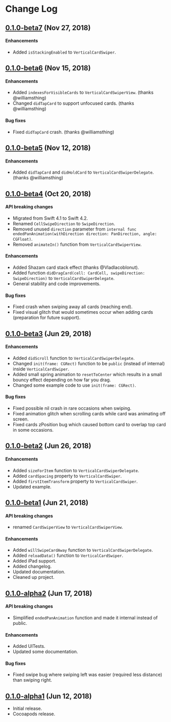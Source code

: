 # Change Log

## [0.1.0-beta7](https://github.com/sixoverground/VerticalCardSwiper/releases/tag/0.1.0-beta7) (Nov 27, 2018)

#### Enhancements

- Added  `isStackingEnabled` to `VerticalCardSwiper`.

## [0.1.0-beta6](https://github.com/JoniVR/VerticalCardSwiper/releases/tag/0.1.0-beta6) (Nov 15, 2018)

#### Enhancements

- Added `indexesForVisibleCards` to `VerticalCardSwiperView`. (thanks @williamsthing)
- Changed `didTapCard` to support unfocused cards. (thanks @williamsthing)

#### Bug fixes

 - Fixed `didTapCard` crash. (thanks @williamsthing)

## [0.1.0-beta5](https://github.com/JoniVR/VerticalCardSwiper/releases/tag/0.1.0-beta5) (Nov 12, 2018)

#### Enhancements

- Added `didTapCard` and `didHoldCard` to `VerticalCardSwiperDelegate`. (thanks @williamsthing)

## [0.1.0-beta4](https://github.com/JoniVR/VerticalCardSwiper/releases/tag/0.1.0-beta4) (Oct 20, 2018)

#### API breaking changes

- Migrated from Swift 4.1 to Swift 4.2.
- Renamed `CellSwipeDirection` to `SwipeDirection`.
- Removed unused `direction` parameter from `internal func endedPanAnimation(withDirection direction: PanDirection, angle: CGFloat)`.
- Removed `animateIn()` function from `VerticalCardSwiperView`.

#### Enhancements

- Added Shazam card stack effect (thanks @VladIacobIonut).
- Added  function `didDragCard(cell: CardCell, swipeDirection: SwipeDirection)` to `VerticalCardSwiperDelegate`.
- General stability and code improvements.

#### Bug fixes

- Fixed crash when swiping away all cards (reaching end).
- Fixed visual glitch that would sometimes occur when adding cards (preparation for future support).

## [0.1.0-beta3](https://github.com/JoniVR/VerticalCardSwiper/releases/tag/0.1.0-beta3) (Jun 29, 2018)

#### Enhancements

- Added `didScroll` function to `VerticalCardSwiperDelegate`.
- Changed `init(frame: CGRect)` function to be `public` (instead of internal) inside `VerticalCardSwiper`.
- Added small spring animation to `resetToCenter` which results in a small bouncy effect depending on how far you drag.
- Changed some example code to use `init(frame: CGRect)`.

#### Bug fixes

- Fixed possible nil crash in rare occasions when swiping.
- Fixed animation glitch when scrolling cards while card was animating off screen.
- Fixed cards zPosition bug which caused bottom card to overlap top card in some occasions.

## [0.1.0-beta2](https://github.com/JoniVR/VerticalCardSwiper/releases/tag/0.1.0-beta2) (Jun 26, 2018)

#### Enhancements

- Added `sizeForItem` function to `VerticalCardSwiperDelegate`.
- Added `cardSpacing` property to `VerticalCardSwiper`.
- Added `firstItemTransform` property to `VerticalCardSwiper`.
- Updated example.

## [0.1.0-beta1](https://github.com/JoniVR/VerticalCardSwiper/releases/tag/0.1.0-beta1) (Jun 21, 2018)

#### API breaking changes

- renamed `CardSwiperView` to `VerticalCardSwiperView`.

#### Enhancements

- Added `willSwipeCardAway` function to `VerticalCardSwiperDelegate`.
- Added `reloadData()` function to `VerticalCardSwiper`.
- Added iPad support.
- Added changelog.
- Updated documentation.
- Cleaned up project.

## [0.1.0-alpha2](https://github.com/JoniVR/VerticalCardSwiper/releases/tag/0.1.0-alpha2) (Jun 17, 2018)

#### API breaking changes

- Simplified `endedPanAnimation` function and made it internal instead of public. 

#### Enhancements

- Added UITests.
- Updated some documentation.

#### Bug fixes

- Fixed swipe bug where swiping left was easier (required less distance) than swiping right.

## [0.1.0-alpha1](https://github.com/JoniVR/VerticalCardSwiper/releases/tag/0.1.0-alpha1) (Jun 12, 2018)

- Initial release.
- Cocoapods release.
